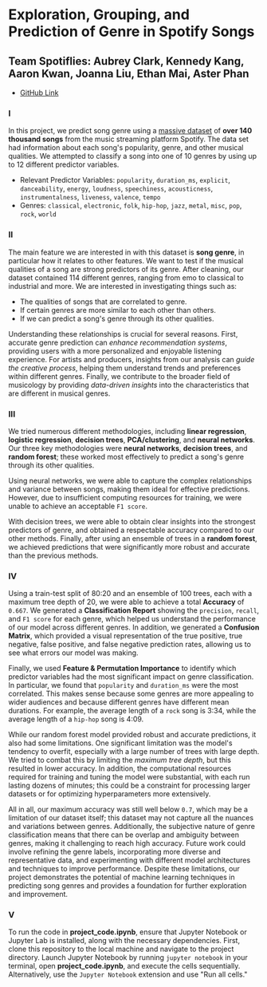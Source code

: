# Exploration, Grouping, and Prediction of Genre in Spotify Songs
## Team Spotiflies: Aubrey Clark, Kennedy Kang, Aaron Kwan, Joanna Liu, Ethan Mai, Aster Phan
- [GitHub Link](https://github.com/ketexon/csm148-spotiflies)

### I
In this project, we predict song genre using a [massive dataset](https://huggingface.co/datasets/maharshipandya/spotify-tracks-dataset) of __over 140 thousand songs__ from the music streaming platform Spotify. The data set had information about each song's popularity, genre, and other musical qualities. We attempted to classify a song into one of 10 genres by using up to 12 different predictor variables.

- Relevant Predictor Variables: `popularity`, `duration_ms`, `explicit`, `danceability`, `energy`, `loudness`, `speechiness`, `acousticness`, `instrumentalness`, `liveness`, `valence`, `tempo`
- Genres: `classical`, `electronic`, `folk`, `hip-hop`, `jazz`, `metal`, `misc`, `pop`, `rock`, `world`

### II
The main feature we are interested in with this dataset is __song genre__, in particular how it relates to other features. We want to test if the musical qualities of a song are strong predictors of its genre. After cleaning, our dataset contained 114 different genres, ranging from emo to classical to industrial and more. We are interested in investigating things such as:
- The qualities of songs that are correlated to genre.
- If certain genres are more similar to each other than others.
- If we can predict a song's genre through its other qualities.

Understanding these relationships is crucial for several reasons. First, accurate genre prediction can _enhance recommendation systems_, providing users with a more personalized and enjoyable listening experience. For artists and producers, insights from our analysis can _guide the creative process_, helping them understand trends and preferences within different genres. Finally, we contribute to the broader field of musicology by providing _data-driven insights_ into the characteristics that are different in musical genres.

### III
We tried numerous different methodologies, including __linear regression__, __logistic regression__, __decision trees__, __PCA/clustering__, and __neural networks__. Our three key methodologies were __neural networks__, __decision trees__, and __random forest__; these worked most effectively to predict a song's genre through its other qualities.

Using neural networks, we were able to capture the complex relationships and variance between songs, making them ideal for effective predictions. However, due to insufficient computing resources for training, we were unable to achieve an acceptable `F1 score`.

With decision trees, we were able to obtain clear insights into the strongest predictors of genre, and obtained a respectable accuracy compared to our other methods. Finally, after using an ensemble of trees in a __random forest__, we achieved predictions that were significantly more robust and accurate than the previous methods.

### IV
Using a train-test split of 80:20 and an ensemble of 100 trees, each with a maximum tree depth of 20, we were able to achieve a total __Accuracy__ of `0.667`. We generated a __Classification Report__ showing the `precision`, `recall`, and `F1 score` for each genre, which helped us understand the performance of our model across different genres. In addition, we generated a __Confusion Matrix__, which provided a visual representation of the true positive, true negative, false positive, and false negative prediction rates, allowing us to see what errors our model was making.

Finally, we used __Feature & Permutation Importance__ to identify which predictor variables had the most significant impact on genre classification. In particular, we found that `popularity` and `duration_ms` were the most correlated. This makes sense because some genres are more appealing to wider audiences and because different genres have different mean durations. For example, the average length of a `rock` song is 3:34, while the average length of a `hip-hop` song is 4:09.

While our random forest model provided robust and accurate predictions, it also had some limitations. One significant limitation was the model's tendency to overfit, especially with a large number of trees with large depth. We tried to combat this by limiting the *maximum tree depth*, but this resulted in lower accuracy. In addition, the computational resources required for training and tuning the model were substantial, with each run lasting dozens of minutes; this could be a constraint for processing larger datasets or for optimizing hyperparameters more extensively.

All in all, our maximum accuracy was still well below `0.7`, which may be a limitation of our dataset itself; this dataset may not capture all the nuances and variations between genres. Additionally, the subjective nature of genre classification means that there can be overlap and ambiguity between genres, making it challenging to reach high accuracy. Future work could involve refining the genre labels, incorporating more diverse and representative data, and experimenting with different model architectures and techniques to improve performance. Despite these limitations, our project demonstrates the potential of machine learning techniques in predicting song genres and provides a foundation for further exploration and improvement.

### V
To run the code in __project_code.ipynb__, ensure that Jupyter Notebook or Jupyter Lab is installed, along with the necessary dependencies. First, clone this repository to the local machine and navigate to the project directory. Launch Jupyter Notebook by running `jupyter notebook` in your terminal, open __project_code.ipynb__, and execute the cells sequentially. Alternatively, use the `Jupyter Notebook` extension and use "Run all cells."

